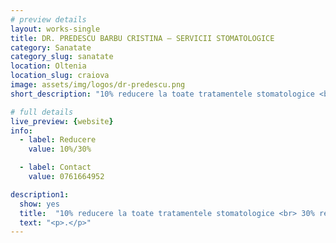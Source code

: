 ```yaml
---
# preview details
layout: works-single
title: DR. PREDESCU BARBU CRISTINA – SERVICII STOMATOLOGICE
category: Sanatate
category_slug: sanatate
location: Oltenia
location_slug: craiova
image: assets/img/logos/dr-predescu.png
short_description: "10% reducere la toate tratamentele stomatologice <br> 30% reducere la detartrajul dentar/an <br> 30% reducere la tratamentele de albire dentară"

# full details
live_preview: {website}
info:
  - label: Reducere
    value: 10%/30%

  - label: Contact
    value: 0761664952

description1:
  show: yes
  title:  "10% reducere la toate tratamentele stomatologice <br> 30% reducere la detartrajul dentar/an <br> 30% reducere la tratamentele de albire dentară"
  text: "<p>.</p>"
---
```

